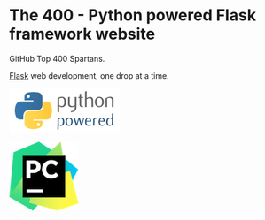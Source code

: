 # The 400 - Python powered Flask framework website

GitHub Top 400 Spartans.

[Flask](http://flask.pocoo.org/) web development, one drop at a time.

[![Python Powered](static/img/python-powered.png "Python Powered")](https://www.python.org/)

[![Pycharm Powered](static/img/pycharm-logo.png "Pycharm Powered")](https://www.jetbrains.com/pycharm/)
